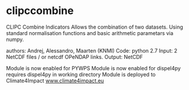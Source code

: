 # clipccombine

CLIPC Combine Indicators
Allows the combination of two datasets. Using standard normalisation functions and basic arithmetic parametars via numpy.

authors: Andrej, Alessandro, Maarten (KNMI)
Code: python 2.7
Input: 2 NetCDF files / or netcdf OPeNDAP links.
Output: NetCDF

Module is now enabled for PYWPS
Module is now enabled for dispel4py requires dispel4py in working directory
Module is deployed to Climate4Impact www.climate4impact.eu


